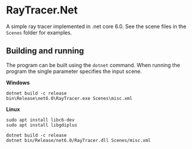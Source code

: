 # RayTracer.Net

A simple ray tracer implemented in .net core 6.0.
See the scene files in the `Scenes` folder for examples.

## Building and running

The program can be built using the `dotnet` command.
When running the program the single parameter specifies the input scene.

**Windows**
```
dotnet build -c release
bin\Release\net6.0\RayTracer.exe Scenes\misc.xml
```

**Linux**
```
sudo apt install libc6-dev
sudo apt install libgdiplus
```

```
dotnet build -c release
dotnet bin/Release/net6.0/RayTracer.dll Scenes/misc.xml
```
